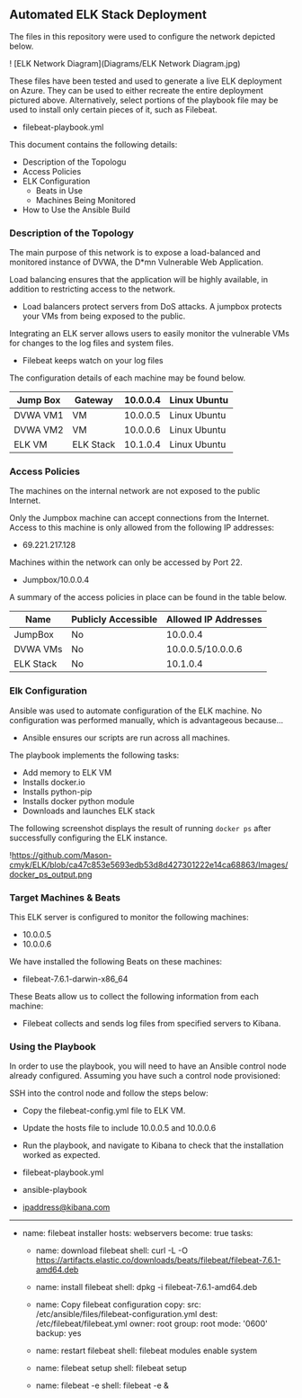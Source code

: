 ## Automated ELK Stack Deployment

The files in this repository were used to configure the network depicted below.

! [ELK Network Diagram](Diagrams/ELK Network Diagram.jpg)

These files have been tested and used to generate a live ELK deployment on Azure. They can be used to either recreate the entire deployment pictured above. Alternatively, select portions of the playbook file may be used to install only certain pieces of it, such as Filebeat.

  - filebeat-playbook.yml

This document contains the following details:
- Description of the Topologu
- Access Policies
- ELK Configuration
  - Beats in Use
  - Machines Being Monitored
- How to Use the Ansible Build


### Description of the Topology

The main purpose of this network is to expose a load-balanced and monitored instance of DVWA, the D*mn Vulnerable Web Application.

Load balancing ensures that the application will be highly available, in addition to restricting access to the network.
- Load balancers protect servers from DoS attacks. A jumpbox protects your VMs from being exposed to the public.

Integrating an ELK server allows users to easily monitor the vulnerable VMs for changes to the log files and system files.
- Filebeat keeps watch on your log files


The configuration details of each machine may be found below.


| Jump Box | Gateway   | 10.0.0.4 | Linux Ubuntu |
|----------|-----------|----------|--------------|
| DVWA VM1 | VM        | 10.0.0.5 | Linux Ubuntu |
| DVWA VM2 | VM        | 10.0.0.6 | Linux Ubuntu |
| ELK VM   | ELK Stack | 10.1.0.4 | Linux Ubuntu |

### Access Policies

The machines on the internal network are not exposed to the public Internet. 

Only the Jumpbox machine can accept connections from the Internet. Access to this machine is only allowed from the following IP addresses:
- 69.221.217.128

Machines within the network can only be accessed by Port 22.
- Jumpbox/10.0.0.4

A summary of the access policies in place can be found in the table below.

| Name      | Publicly Accessible | Allowed IP Addresses |
|-----------|---------------------|----------------------|
| JumpBox   | No                  | 10.0.0.4             |
| DVWA VMs  | No                  | 10.0.0.5/10.0.0.6    |
| ELK Stack | No                  | 10.1.0.4             |

### Elk Configuration

Ansible was used to automate configuration of the ELK machine. No configuration was performed manually, which is advantageous because...
- Ansible ensures our scripts are run across all machines.

The playbook implements the following tasks:
- Add memory to ELK VM
- Installs docker.io
- Installs python-pip
- Installs docker python module
- Downloads and launches ELK stack

The following screenshot displays the result of running `docker ps` after successfully configuring the ELK instance.

!https://github.com/Mason-cmyk/ELK/blob/ca47c853e5693edb53d8d427301222e14ca68863/Images/docker_ps_output.png

### Target Machines & Beats
This ELK server is configured to monitor the following machines:
- 10.0.0.5
- 10.0.0.6

We have installed the following Beats on these machines:
- filebeat-7.6.1-darwin-x86_64

These Beats allow us to collect the following information from each machine:
- Filebeat collects and sends log files from specified servers to Kibana.

### Using the Playbook
In order to use the playbook, you will need to have an Ansible control node already configured. Assuming you have such a control node provisioned: 

SSH into the control node and follow the steps below:
- Copy the filebeat-config.yml file to ELK VM.
- Update the hosts file to include 10.0.0.5 and 10.0.0.6
- Run the playbook, and navigate to Kibana to check that the installation worked as expected.


- filebeat-playbook.yml
- ansible-playbook
- ipaddress@kibana.com

---
  - name: filebeat installer
    hosts: webservers
    become: true
    tasks:
    
    - name: download filebeat
      shell: curl -L -O  https://artifacts.elastic.co/downloads/beats/filebeat/filebeat-7.6.1-amd64.deb
            
    - name: install filebeat
      shell: dpkg -i filebeat-7.6.1-amd64.deb 

    - name: Copy filebeat configuration
      copy:
       src: /etc/ansible/files/filebeat-configuration.yml
       dest: /etc/filebeat/filebeat.yml
       owner: root
       group: root
       mode: '0600'
       backup: yes

    - name: restart filebeat
      shell: filebeat modules enable system
   
    - name: filebeat setup
      shell: filebeat setup
  
    - name: filebeat -e
      shell: filebeat -e &
      ```
